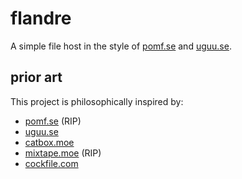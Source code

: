 # flandre

A simple file host in the style of [pomf.se](https://pomf.se) and [uguu.se](https://uguu.se).

## prior art

This project is philosophically inspired by:

- [pomf.se](https://pomf.se) (RIP)
- [uguu.se](https://uguu.se)
- [catbox.moe](https://catbox.moe)
- [mixtape.moe](https://mixtape.moe) (RIP)
- [cockfile.com](https://cockfile.com)
